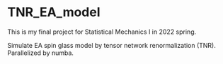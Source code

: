 # TNR_EA_model

 This is my final project for Statistical Mechanics I in 2022 spring.
 
 Simulate EA spin glass model by tensor network renormalization (TNR). Parallelized by numba.
